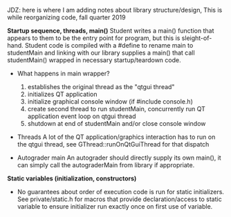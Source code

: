 JDZ: here is where I am adding notes about library structure/design, 
This is while reorganizing code, fall quarter 2019

__Startup sequence, threads, main()__
Student writes a main() function that appears to them to be the entry point for program, but this is sleight-of-hand. Student code is compiled with a #define to rename main to studentMain and linking with our library supplies a main() that call studentMain() wrapped in necessary startup/teardown code.
- What happens in main wrapper?
    1. establishes the original thread as the "qtgui thread"
    2. initializes QT application
    3. initialize graphical console window (if #include console.h)
    4. create second thread to run studentMain, concurrently run QT application event loop on qtgui thread
    5. shutdown at end of studentMain and/or close console window
- Threads
    A lot of the QT application/graphics interaction has to run on the qtgui thread, see GThread::runOnQtGuiThread for that dispatch

- Autograder main
    An autograder should directly supply its own main(), it can simply call the autograderMain from library if appropriate.


__Static variables (initialization, constructors)__
- No guarantees about order of execution code is run for static initializers. See private/static.h for macros that provide declaration/access to static variable to ensure initializer run exactly once on first use of variable.

